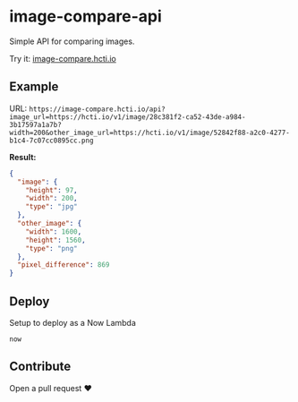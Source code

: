 # image-compare-api
Simple API for comparing images.

Try it: [image-compare.hcti.io](https://image-compare.hcti.io)

## Example

URL: `https://image-compare.hcti.io/api?image_url=https://hcti.io/v1/image/28c381f2-ca52-43de-a984-3b17597a1a7b?width=200&other_image_url=https://hcti.io/v1/image/52842f88-a2c0-4277-b1c4-7c07cc0895cc.png`

**Result:**
```json
{
  "image": {
    "height": 97,
    "width": 200,
    "type": "jpg"
  },
  "other_image": {
    "width": 1600,
    "height": 1560,
    "type": "png"
  },
  "pixel_difference": 869
}
```

## Deploy
Setup to deploy as a Now Lambda

```
now
```

## Contribute
Open a pull request :heart:
